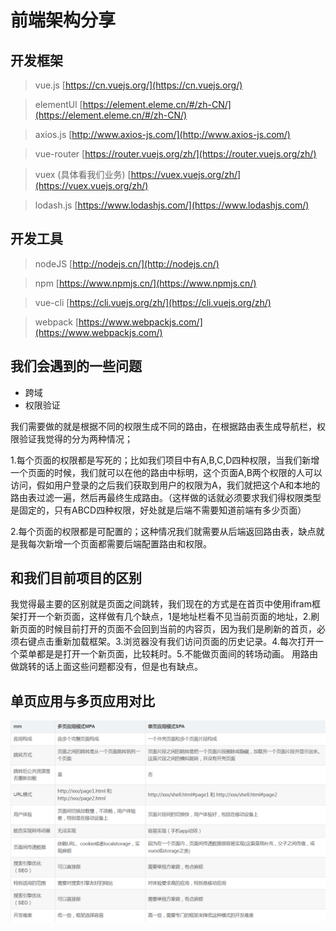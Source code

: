 <!-- # input-ceshi

## Project setup
```
npm install
```

### Compiles and hot-reloads for development
```
npm run serve
```

### Compiles and minifies for production
```
npm run build
```

### Run your tests
```
npm run test
```

### Lints and fixes files
```
npm run lint
```

### Customize configuration
See [Configuration Reference](https://cli.vuejs.org/config/). -->

# 前端架构分享

## 开发框架
>vue.js [https://cn.vuejs.org/](https://cn.vuejs.org/)

>elementUl [https://element.eleme.cn/#/zh-CN/](https://element.eleme.cn/#/zh-CN/)

>axios.js [http://www.axios-js.com/](http://www.axios-js.com/)

>vue-router [https://router.vuejs.org/zh/](https://router.vuejs.org/zh/)

>vuex (具体看我们业务) [https://vuex.vuejs.org/zh/](https://vuex.vuejs.org/zh/)

>lodash.js [https://www.lodashjs.com/](https://www.lodashjs.com/)

## 开发工具
>nodeJS [http://nodejs.cn/](http://nodejs.cn/)

>npm [https://www.npmjs.cn/](https://www.npmjs.cn/)

>vue-cli [https://cli.vuejs.org/zh/](https://cli.vuejs.org/zh/)

>webpack [https://www.webpackjs.com/](https://www.webpackjs.com/)

## 我们会遇到的一些问题
+ 跨域
+ 权限验证

我们需要做的就是根据不同的权限生成不同的路由，在根据路由表生成导航栏，权限验证我觉得的分为两种情况；

1.每个页面的权限都是写死的；比如我们项目中有A,B,C,D四种权限，当我们新增一个页面的时候，我们就可以在他的路由中标明，这个页面A,B两个权限的人可以访问，假如用户登录的之后我们获取到用户的权限为A，我们就把这个A和本地的路由表过滤一遍，然后再最终生成路由。（这样做的话就必须要求我们得权限类型是固定的，只有ABCD四种权限，好处就是后端不需要知道前端有多少页面）

2.每个页面的权限都是可配置的；这种情况我们就需要从后端返回路由表，缺点就是我每次新增一个页面都需要后端配置路由和权限。

## 和我们目前项目的区别
我觉得最主要的区别就是页面之间跳转，我们现在的方式是在首页中使用ifram框架打开一个新页面，这样做有几个缺点，1是地址栏看不见当前页面的地址，2.刷新页面的时候目前打开的页面不会回到当前的内容页，因为我们是刷新的首页，必须右键点击重新加载框架。3.浏览器没有我们访问页面的历史记录。4.每次打开一个菜单都是是打开一个新页面，比较耗时。5.不能做页面间的转场动画。
用路由做跳转的话上面这些问题都没有，但是也有缺点。

## 单页应用与多页应用对比
![Image text](./src/assets/mspa.png)